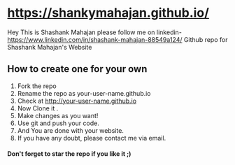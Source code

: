 https://shankymahajan.github.io/
======================
Hey This is Shashank Mahajan
please follow me on linkedin- https://www.linkedin.com/in/shashank-mahajan-88549a124/ 
Github repo for Shashank Mahajan's Website

## How to create one for your own
1. Fork the repo
2. Rename the repo as your-user-name.github.io
3. Check at http://your-user-name.github.io
4. Now Clone it . 
4. Make changes as you want!
5. Use git and push your code.
6. And You are done with your website.
7. If you have any doubt, please contact me via email.


#### Don't forget to star the repo if you like it ;)
